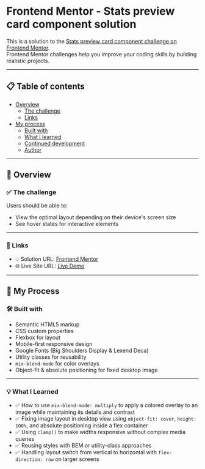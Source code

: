 # Frontend Mentor - Stats preview card component solution

This is a solution to the [Stats preview card component challenge on Frontend Mentor](https://www.frontendmentor.io/challenges/stats-preview-card-component-8JqbgoU62).  
Frontend Mentor challenges help you improve your coding skills by building realistic projects.

---

## 📋 Table of contents

- [Overview](#overview)
  - [The challenge](#the-challenge)
  - [Links](#links)
- [My process](#my-process)
  - [Built with](#built-with)
  - [What I learned](#what-i-learned)
  - [Continued development](#continued-development)
  - [Author](#author)

---

## 📌 Overview

### ✅ The challenge

Users should be able to:

- View the optimal layout depending on their device's screen size
- See hover states for interactive elements

---


### 🔗 Links

- 💡 Solution URL: [Frontend Mentor](https://github.com/ShubhangiMishra215/Stats-preview-card-component.git)
- 🌐 Live Site URL: [Live Demo](https://shubhangimishra215.github.io/Stats-preview-card-component/)

---

## 🚀 My Process

### 🛠️ Built with

- Semantic HTML5 markup
- CSS custom properties
- Flexbox for layout
- Mobile-first responsive design
- Google Fonts (Big Shoulders Display & Lexend Deca)
- Utility classes for reusability
- `mix-blend-mode` for color overlays
- Object-fit & absolute positioning for fixed desktop image

---

### 💡 What I Learned

- ✅ How to use `mix-blend-mode: multiply` to apply a colored overlay to an image while maintaining its details and contrast
- ✅ Fixing image layout in desktop view using `object-fit: cover`, `height: 100%`, and absolute positioning inside a flex container
- ✅ Using `clamp()` to make widths responsive without complex media queries
- ✅ Reusing styles with BEM or utility-class approaches
- ✅ Handling layout switch from vertical to horizontal with `flex-direction: row` on larger screens


